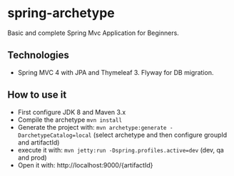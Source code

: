 # spring-archetype

Basic and complete Spring Mvc Application for Beginners. 

## Technologies
* Spring MVC 4 with JPA and Thymeleaf 3. Flyway for DB migration.

## How to use it
* First configure JDK 8 and Maven 3.x
* Compile the archetype `mvn install`
* Generate the project with: `mvn archetype:generate -DarchetypeCatalog=local` (select archetype and then configure groupId and artifactId)
* execute it with: `mvn jetty:run -Dspring.profiles.active=dev` (dev, qa and prod)
* Open it with: http://localhost:9000/{artifactId}


